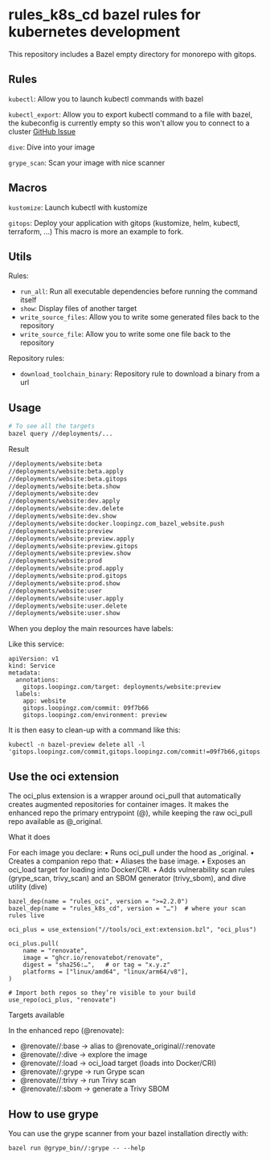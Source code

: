 # rules_k8s_cd bazel rules for kubernetes development

This repository includes a Bazel empty directory for monorepo with gitops.

## Rules

`kubectl`: Allow you to launch kubectl commands with bazel

`kubectl_export`: Allow you to export kubectl command to a file with bazel, the kubeconfig is currently empty so this won't allow you to connect to a cluster [GitHub Issue](https://github.com/loopingz/rules_k8s_cd/issues/1)

`dive`: Dive into your image

`grype_scan`: Scan your image with nice scanner

## Macros

`kustomize`: Launch kubectl with kustomize

`gitops`: Deploy your application with gitops (kustomize, helm, kubectl, terraform, ...)
This macro is more an example to fork.

## Utils

Rules:

- `run_all`: Run all executable dependencies before running the command itself
- `show`: Display files of another target
- `write_source_files`: Allow you to write some generated files back to the repository
- `write_source_file`: Allow you to write some one file back to the repository

Repository rules:

- `download_toolchain_binary`: Repository rule to download a binary from a url

## Usage

```bash
# To see all the targets
bazel query //deployments/...
```

Result

```bash
//deployments/website:beta
//deployments/website:beta.apply
//deployments/website:beta.gitops
//deployments/website:beta.show
//deployments/website:dev
//deployments/website:dev.apply
//deployments/website:dev.delete
//deployments/website:dev.show
//deployments/website:docker.loopingz.com_bazel_website.push
//deployments/website:preview
//deployments/website:preview.apply
//deployments/website:preview.gitops
//deployments/website:preview.show
//deployments/website:prod
//deployments/website:prod.apply
//deployments/website:prod.gitops
//deployments/website:prod.show
//deployments/website:user
//deployments/website:user.apply
//deployments/website:user.delete
//deployments/website:user.show
```

When you deploy the main resources have labels:

Like this service:

```
apiVersion: v1
kind: Service
metadata:
  annotations:
    gitops.loopingz.com/target: deployments/website:preview
  labels:
    app: website
    gitops.loopingz.com/commit: 09f7b66
    gitops.loopingz.com/environment: preview
```

It is then easy to clean-up with a command like this:

```
kubectl -n bazel-preview delete all -l 'gitops.loopingz.com/commit,gitops.loopingz.com/commit!=09f7b66,gitops.loopingz.com/environment=preview'
```

## Use the oci extension

The oci_plus extension is a wrapper around oci_pull that automatically creates augmented repositories for container images. It makes the enhanced repo the primary entrypoint (@<name>), while keeping the raw oci_pull repo available as @<name>_original.

What it does

For each image you declare:
	•	Runs oci_pull under the hood as <name>_original.
	•	Creates a companion repo <name> that:
	•	Aliases the base image.
	•	Exposes an oci_load target for loading into Docker/CRI.
	•	Adds vulnerability scan rules (grype_scan, trivy_scan) and an SBOM generator (trivy_sbom), and dive utility (dive)


```MODULE.bazel
bazel_dep(name = "rules_oci", version = ">=2.2.0")
bazel_dep(name = "rules_k8s_cd", version = "…")  # where your scan rules live

oci_plus = use_extension("//tools/oci_ext:extension.bzl", "oci_plus")

oci_plus.pull(
    name = "renovate",
    image = "ghcr.io/renovatebot/renovate",
    digest = "sha256:…",   # or tag = "x.y.z"
    platforms = ["linux/amd64", "linux/arm64/v8"],
)

# Import both repos so they’re visible to your build
use_repo(oci_plus, "renovate")
```

Targets available

In the enhanced repo (@renovate):
 - @renovate//:base → alias to @renovate_original//:renovate
 - @renovate//:dive → explore the image
 - @renovate//:load → oci_load target (loads into Docker/CRI)
 - @renovate//:grype → run Grype scan
 - @renovate//:trivy → run Trivy scan
 - @renovate//:sbom → generate a Trivy SBOM


## How to use grype

You can use the grype scanner from your bazel installation directly with:

```
bazel run @grype_bin//:grype -- --help
```
